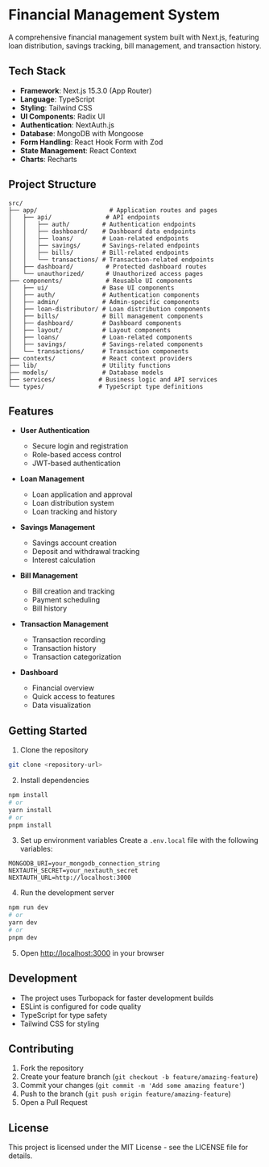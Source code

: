 # Financial Management System

A comprehensive financial management system built with Next.js, featuring loan distribution, savings tracking, bill management, and transaction history.

## Tech Stack

- **Framework**: Next.js 15.3.0 (App Router)
- **Language**: TypeScript
- **Styling**: Tailwind CSS
- **UI Components**: Radix UI
- **Authentication**: NextAuth.js
- **Database**: MongoDB with Mongoose
- **Form Handling**: React Hook Form with Zod
- **State Management**: React Context
- **Charts**: Recharts

## Project Structure

```
src/
├── app/                    # Application routes and pages
│   ├── api/               # API endpoints
│   │   ├── auth/         # Authentication endpoints
│   │   ├── dashboard/    # Dashboard data endpoints
│   │   ├── loans/        # Loan-related endpoints
│   │   ├── savings/      # Savings-related endpoints
│   │   ├── bills/        # Bill-related endpoints
│   │   └── transactions/ # Transaction-related endpoints
│   ├── dashboard/         # Protected dashboard routes
│   └── unauthorized/      # Unauthorized access pages
├── components/            # Reusable UI components
│   ├── ui/               # Base UI components
│   ├── auth/             # Authentication components
│   ├── admin/            # Admin-specific components
│   ├── loan-distributor/ # Loan distribution components
│   ├── bills/            # Bill management components
│   ├── dashboard/        # Dashboard components
│   ├── layout/           # Layout components
│   ├── loans/            # Loan-related components
│   ├── savings/          # Savings-related components
│   └── transactions/     # Transaction components
├── contexts/             # React context providers
├── lib/                  # Utility functions
├── models/               # Database models
├── services/            # Business logic and API services
└── types/               # TypeScript type definitions
```

## Features

- **User Authentication**
  - Secure login and registration
  - Role-based access control
  - JWT-based authentication

- **Loan Management**
  - Loan application and approval
  - Loan distribution system
  - Loan tracking and history

- **Savings Management**
  - Savings account creation
  - Deposit and withdrawal tracking
  - Interest calculation

- **Bill Management**
  - Bill creation and tracking
  - Payment scheduling
  - Bill history

- **Transaction Management**
  - Transaction recording
  - Transaction history
  - Transaction categorization

- **Dashboard**
  - Financial overview
  - Quick access to features
  - Data visualization

## Getting Started

1. Clone the repository
```bash
git clone <repository-url>
```

2. Install dependencies
```bash
npm install
# or
yarn install
# or
pnpm install
```

3. Set up environment variables
Create a `.env.local` file with the following variables:
```env
MONGODB_URI=your_mongodb_connection_string
NEXTAUTH_SECRET=your_nextauth_secret
NEXTAUTH_URL=http://localhost:3000
```

4. Run the development server
```bash
npm run dev
# or
yarn dev
# or
pnpm dev
```

5. Open [http://localhost:3000](http://localhost:3000) in your browser

## Development

- The project uses Turbopack for faster development builds
- ESLint is configured for code quality
- TypeScript for type safety
- Tailwind CSS for styling

## Contributing

1. Fork the repository
2. Create your feature branch (`git checkout -b feature/amazing-feature`)
3. Commit your changes (`git commit -m 'Add some amazing feature'`)
4. Push to the branch (`git push origin feature/amazing-feature`)
5. Open a Pull Request

## License

This project is licensed under the MIT License - see the LICENSE file for details.
